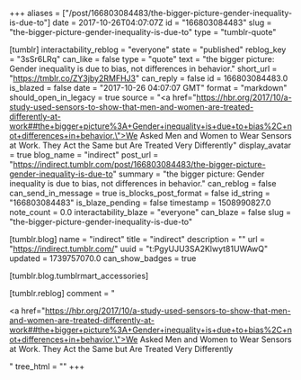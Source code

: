 +++
aliases = ["/post/166803084483/the-bigger-picture-gender-inequality-is-due-to"]
date = 2017-10-26T04:07:07Z
id = "166803084483"
slug = "the-bigger-picture-gender-inequality-is-due-to"
type = "tumblr-quote"

[tumblr]
interactability_reblog = "everyone"
state = "published"
reblog_key = "3sSr6LRq"
can_like = false
type = "quote"
text = "the bigger picture: Gender inequality is due to bias, not differences in behavior."
short_url = "https://tmblr.co/ZY3jby2RMFHJ3"
can_reply = false
id = 166803084483.0
is_blazed = false
date = "2017-10-26 04:07:07 GMT"
format = "markdown"
should_open_in_legacy = true
source = "<a href=\"https://hbr.org/2017/10/a-study-used-sensors-to-show-that-men-and-women-are-treated-differently-at-work##the+bigger+picture%3A+Gender+inequality+is+due+to+bias%2C+not+differences+in+behavior.\">We Asked Men and Women to Wear Sensors at Work. They Act the Same but Are Treated Very Differently</a>"
display_avatar = true
blog_name = "indirect"
post_url = "https://indirect.tumblr.com/post/166803084483/the-bigger-picture-gender-inequality-is-due-to"
summary = "the bigger picture: Gender inequality is due to bias, not differences in behavior."
can_reblog = false
can_send_in_message = true
is_blocks_post_format = false
id_string = "166803084483"
is_blaze_pending = false
timestamp = 1508990827.0
note_count = 0.0
interactability_blaze = "everyone"
can_blaze = false
slug = "the-bigger-picture-gender-inequality-is-due-to"

[tumblr.blog]
name = "indirect"
title = "indirect"
description = ""
url = "https://indirect.tumblr.com/"
uuid = "t:PgyUJU3SA2Klwyt81UWAwQ"
updated = 1739757070.0
can_show_badges = true

[tumblr.blog.tumblrmart_accessories]

[tumblr.reblog]
comment = "<p><a href=\"https://hbr.org/2017/10/a-study-used-sensors-to-show-that-men-and-women-are-treated-differently-at-work##the+bigger+picture%3A+Gender+inequality+is+due+to+bias%2C+not+differences+in+behavior.\">We Asked Men and Women to Wear Sensors at Work. They Act the Same but Are Treated Very Differently</a></p>"
tree_html = ""
+++
